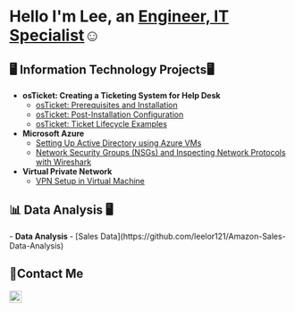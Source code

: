 
<h1>Hello I'm Lee, an <a href="https://www.linkedin.com/in/leelor/">Engineer, IT Specialist</a>☺</h1>

<h2>🖥️ Information Technology Projects🖥</h2>

- <b> osTicket: Creating a Ticketing System for Help Desk </b>
  - [osTicket: Prerequisites and Installation](https://github.com/leelor121/osticket-prereqs)
  - [osTicket: Post-Installation Configuration](https://github.com/leelor121/post-install-config)
  - [osTicket: Ticket Lifecycle Examples](https://github.com/leelor121/ticket-lifecycle)
- <b>Microsoft Azure</b>
  - [Setting Up Active Directory using Azure VMs](https://github.com/leelor121/configure-ad)
  - [Network Security Groups (NSGs) and Inspecting Network Protocols with Wireshark](https://github.com/leelor121/azure-network-protocols)
- <b>Virtual Private Network</b>
  - [VPN Setup in Virtual Machine ](https://github.com/leelor121/Setting-UP-A-VPN)
 
<h2>📊 Data Analysis 🖥</h2>
- <b>Data Analysis </b>
  - [Sales Data](https://github.com/leelor121/Amazon-Sales-Data-Analysis)

<h2>📩Contact Me</h2>

[<img align="left" alt="Lee | LinkedIn" width="22px" src="https://cdn.jsdelivr.net/npm/simple-icons@v3/icons/linkedin.svg" />][linkedin]

[linkedin]:https://www.linkedin.com/in/leelor/
